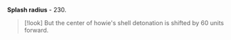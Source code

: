 **Splash radius** - 230.
>[!look]
>But the center of howie's shell detonation is shifted by 60 units forward.